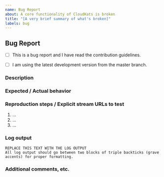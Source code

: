 ```yaml
---
name: Bug Report
about: A core functionality of CloudKats is broken
title: "[A very brief summary of what's broken]"
labels: bug
---
```


<!--
Thanks for reporting a bug!
USE THE TEMPLATE. Otherwise your bug report may be rejected.

First, see the contribution guidelines:
https://github.com/ivankatliarchuk/.github/blob/main/contributing.md

Bugs are the result of broken functionality within CloudKats's main code base. Use the plugin issue template if your report is about a broken plugin.

Also check the list of open and closed bug reports

Please see the text preview to avoid unnecessary formatting errors.
-->


## Bug Report

<!-- Replace the space character between the square brackets with an x in order to check the boxes -->
- [ ] This is a bug report and I have read the contribution guidelines.
- [ ] I am using the latest development version from the master branch.


### Description

<!-- Explain the bug as thoroughly as you can. Don't leave out information which is necessary for us to reproduce and debug this issue. -->


### Expected / Actual behavior

<!-- What do you expect to happen, and what is actually happening? -->


### Reproduction steps / Explicit stream URLs to test

<!-- How can we reproduce this? Please note the exact steps below using the list format supplied. If you need more steps please add them. -->

1. ...
2. ...
3. ...


### Log output

<!--
DEBUG LOG OUTPUT IS REQUIRED for a bug report!
INCLUDE THE ENTIRE COMMAND LINE and make sure to **remove usernames and passwords**

Use the `--loglevel debug` parameter and avoid using parameters which suppress log output.
Debug log includes important details about your platform. Don't remove it.

You can copy the output to https://gist.github.com/ or paste it below.

Don't post screenshots of the log output and instead copy the text from your terminal application.
-->

```
REPLACE THIS TEXT WITH THE LOG OUTPUT
All log output should go between two blocks of triple backticks (grave accents) for proper formatting.
```


### Additional comments, etc.
